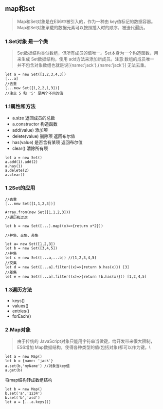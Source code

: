 ## map和set
> Map和Set对象是在ES6中被引入的，作为一种由 key值标记的数据容器。Map和Set对象承载的数据元素可以按照插入时的顺序，被迭代遍历。

### 1.Set对象 是一个类
> Set数据结构类似数组，但所有成员的值唯一。Set本身为一个构造函数，用来生成 Set数据结构，使用 add方法来添加新成员。注意:数组的成员唯一并不包含对象数组也就是说[{name:'jack'},{name:'jack'}] 无法去重。
 
~~~
let a = new Set([1,2,3,4,3])
[...a]
//去重
[...new Set([1,2,2,1,3])]
//注意 5 和 '5' 是两个不同的值
~~~
### 1.1属性和方法
- a.size 返回成员的总数
- a.constructor 构造函数
- add(value) 添加项
- delete(value) 删除项 返回布尔值
- has(value) 是否含有某项 返回布尔值
- clear() 清除所有项

~~~
let a = new Set()
a.add(1).add(2)
a.has(1)
a.delete(2)
a.clear()

~~~

### 1.2Set的应用
~~~
//去重
[...new Set([1,1,2,3])]

Array.from(new Set([1,1,2,3]))
//遍历和过滤

let b = new Set([...].map((x)=>{return x*2}))

//并集，交集，差集

let a= new Set([1,2,3])
let b = new Set([3,4,5])
//并集
let c = new Set([...a,...b]) //[1,2,3,4,5]
//交集
let d = new Set([...a].filter((x)=>{return b.has(x)}) [3]
//差集
let e = new Set([...a].filter((x)=>{return !b.has(x)})) [1,2,4,5]
~~~

### 1.3遍历方法
- keys() 
- values()
- entries() 
- forEach()

### 2.Map对象
> 由于传统的 JavaScript对象只能用字符串当做键，给开发带来很大限制，ES6增加 Map数据结构，使得各种类型的值(包括对象)都可以作为键。\
~~~
let a = new Map()
let b = {name: 'jack'}
a.set(b,'myName') //对象当key值
a.get(b)
~~~
将map结构转成数组结构
~~~
let b = new Map()
b.set('a','1234')
b.set('b','asd')
let a = [...a.keys()]
~~~


